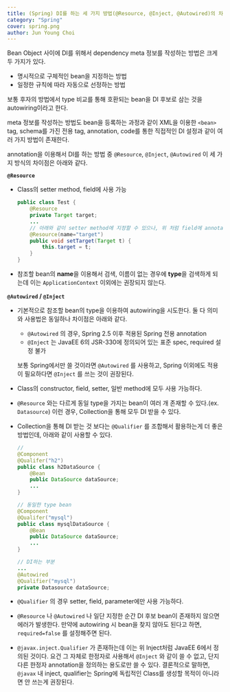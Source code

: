 ```yaml
---
title: (Spring) DI를 하는 세 가지 방법(@Resource, @Inject, @Autowired)의 차이
category: "Spring"
cover: spring.png
author: Jun Young Choi
---
```


Bean Object 사이에 DI를 위해서 dependency meta 정보를 작성하는 방법은 크게 두 가지가 있다.

- 명시적으로 구체적인 bean을 지정하는 방법
- 일정한 규칙에 따라 자동으로 선정하는 방법

보통 후자의 방법에서 type 비교를 통해 호환되는 bean을 DI 후보로 삼는 것을 autowiring이라고 한다.

meta 정보를 작성하는 방법도 bean을 등록하는 과정과 같이 XML을 이용한 `<bean>` tag, schema를 가진 전용 tag, annotation, code를 통한 직접적인 DI 설정과 같이 여러 가지 방법이 존재한다.

annotation을 이용해서 DI를 하는 방법 중 `@Resource`, `@Inject`, `@Autowired` 이 세 가지 방식의 차이점은 아래와 같다.

**`@Resource`**

- Class의 setter method, field에 사용 가능

    ```java
    public class Test {
    	@Resource
    	private Target target;
    	...
    	// 아래와 같이 setter method에 지정할 수 있으나, 위 처럼 field에 annotation만 지정해도 됨
    	@Resource(name="target")
    	public void setTarget(Target t) {
    		this.target = t;
    	}
    }
    ```

- 참조할 bean의 **name**을 이용해서 검색, 이름이 없는 경우에 **type**을 검색하게 되는데 이는 `ApplicationContext` 이외에는 권장되지 않는다.

**`@Autowired` / `@Inject`**

- 기본적으로 참조할 bean의 type을 이용하여 autowiring을 시도한다. 둘 다 의미와 사용법은 동일하나 차이점은 아래와 같다.
    - `@Autowired` 의 경우, Spring 2.5 이후 적용된 Spring 전용 annotation
    - `@Inject` 는 JavaEE 6의 JSR-330에 정의되어 있는 표준 spec, required 설정 불가

    보통 Spring에서만 쓸 것이라면 `@Autowired` 를 사용하고, Spring 이외에도 적용이 필요하다면 `@Inject` 를 쓰는 것이 권장된다. 

- Class의 constructor, field, setter, 일반 method에 모두 사용 가능하다.
- `@Resource` 와는 다르게 동일 type을 가지는 bean이 여러 개 존재할 수 있다.(ex. `Datasource`) 이런 경우, Collection을 통해 모두 DI 받을 수 있다.
- Collection을 통해 DI 받는 것 보다는 `@Qualifier` 를 조합해서 활용하는게 더 좋은 방법인데, 아래와 같이 사용할 수 있다.

    ```java
    // 
    @Component
    @Qualifer("h2")
    public class h2DataSource {
    	@Bean
    	public DataSource dataSource;
    	...
    }

    // 동일한 type bean
    @Component
    @Qualifer("mysql")
    public class mysqlDataSource {
    	@Bean
    	public DataSource dataSource;
    	...
    } 

    // DI하는 부분
    ...
    @Autowired
    @Qualifier("mysql")
    private Datasource dataSource;
    ```

- `@Qualifier` 의 경우 setter, field, parameter에만 사용 가능하다.
- `@Resource` 나 `@Autowired` 나 일단 지정한 순간 DI 후보 bean이 존재하지 않으면 에러가 발생한다. 만약에 autowiring 시 bean을 찾지 않아도 된다고 하면, `required=false` 를 설정해주면 된다.
- `@javax.inject.Qualifier` 가 존재하는데 이는 위 Inject처럼 JavaEE 6에서 정의된 것이다. 요건 그 자체로 한정자로 사용해서 `@Inject` 와 같이 쓸 수 없고, 단지 다른 한정자 annotation을 정의하는 용도로만 쓸 수 있다. 결론적으로 말하면, `@javax` 내 inject, qualifier는 Spring에 독립적인 Class를 생성할 목적이 아니라면 안 쓰는게 권장된다.
